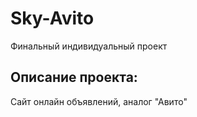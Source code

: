 # Sky-Avito
Финальный индивидуальный проект

## Описание проекта:

Cайт онлайн объявлений, аналог "Авито"